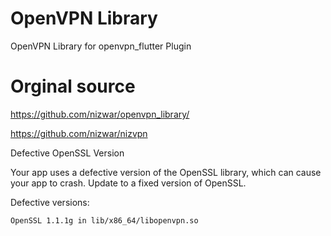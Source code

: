 # OpenVPN Library
OpenVPN Library for openvpn_flutter Plugin

# Orginal source
https://github.com/nizwar/openvpn_library/ 

https://github.com/nizwar/nizvpn




Defective OpenSSL Version

Your app uses a defective version of the OpenSSL library, which can cause your app to crash. Update to a fixed version of OpenSSL.

Defective versions:

    OpenSSL 1.1.1g in lib/x86_64/libopenvpn.so